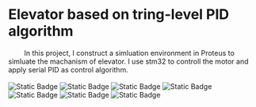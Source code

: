 # Elevator based on tring-level PID algorithm
&emsp;&emsp; In this project, I construct a simluation environment in Proteus to simluate the machanism of elevator. I use stm32 to controll the motor and apply  serial PID as control algorithm.   
&emsp;&emsp;  
![Static Badge](https://img.shields.io/badge/Keil5-make?style=for-the-badge&logo=STM32cubemx&logoColor=white&labelColor=blue&color=darkgreen)
![Static Badge](https://img.shields.io/badge/CubeMX-make?style=for-the-badge&logo=STMicroelectronics&labelColor=rgb(234%2C178%2C0)&color=blue)
![Static Badge](https://img.shields.io/badge/STM32F103-make?style=for-the-badge&logo=STMicroelectronics&labelColor=rgb(234%2C178%2C0)&color=gray)
![Static Badge](https://img.shields.io/badge/proteus-make?style=for-the-badge&logo=Proteus&logoColor=yellow&labelColor=yellow&color=yellow)
![Static Badge](https://img.shields.io/badge/matlab-make?style=for-the-badge&logo=matlab&logoColor=yellow&labelColor=yellow&color=orange)
![Static Badge](https://img.shields.io/badge/Python-make?style=for-the-badge&logo=python&labelColor=white&color=blue)
![Static Badge](https://img.shields.io/badge/Pandas-make?style=for-the-badge&logo=pandas&labelColor=purple&color=purple)


